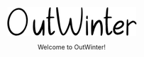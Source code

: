 <div align=center><img src="https://github.com/outwinter/.github/blob/master/profile/OutWinter.png"/>



Welcome to OutWinter!
